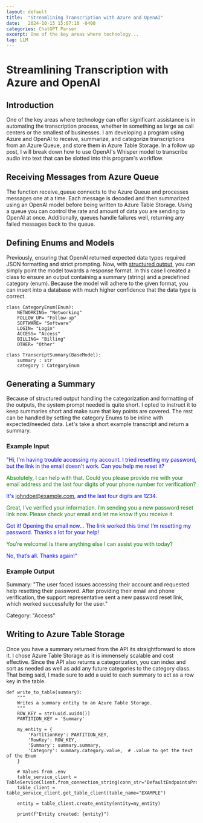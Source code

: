 ```yaml
---
layout: default
title:  "Streamlining Transcription with Azure and OpenAI"
date:   2024-10-15 15:07:10 -0400
categories: ChatGPT Parser
excerpt: One of the key areas where technology...
tag: LLM
---
```


# Streamlining Transcription with Azure and OpenAI
## Introduction
One of the key areas where technology can offer significant assistance is in automating the transcription process, whether in something as large as call centers or the smallest of businesses. I am developing a program using Azure and OpenAI to receive, summarize, and categorize transcriptions from an Azure Queue, and store them in Azure Table Storage. In a follow up post, I will break down how to use OpenAI's Whisper model to transcribe audio into text that can be slotted into this program's workflow.

## Receiving Messages from Azure Queue
The function receive_queue connects to the Azure Queue and processes messages one at a time. Each message is decoded and then summarized using an OpenAI model before being written to Azure Table Storage. Using a queue you can control the rate and amount of data you are sending to OpenAI at once. Additionally, queues handle failures well, returning any failed messages back to the queue.

## Defining Enums and Models
Previously, ensuring that OpenAI returned expected data types required JSON formatting and strict prompting. Now, with [structured output](https://platform.openai.com/docs/guides/structured-outputs/introduction), you can simply point the model towards a response format. In this case I created a class to ensure an output containing a summary (string) and a predefined category (enum). Because the model will adhere to the given format, you can insert into a database with much higher confidence that the data type is correct.

```
class CategoryEnum(Enum):
    NETWORKING= "Networking"
    FOLLOW_UP= "Follow-up"
    SOFTWARE= "Software"
    LOGIN= "Login"
    ACCESS= "Access"
    BILLING= "Billing"
    OTHER= "Other"

class TranscriptSummary(BaseModel):
    summary : str
    category : CategoryEnum
```

## Generating a Summary
Because of structured output handling the categorization and formatting of the outputs, the system prompt needed is quite short. I opted to instruct it to keep summaries short and make sure that key points are covered. The rest can be handled by setting the category Enums to be inline with expected/needed data. Let's take a short example transcript and return a summary.

### Example Input
<span style="color:blue">"Hi, I'm having trouble accessing my account. I tried resetting my password, but the link in the email doesn't work. Can you help me reset it?</span>

<span style="color:green">Absolutely, I can help with that. Could you please provide me with your email address and the last four digits of your phone number for verification?</span>

<span style="color:blue">It's johndoe@example.com, and the last four digits are 1234.</span>

<span style="color:green">Great, I’ve verified your information. I’m sending you a new password reset link now. Please check your email and let me know if you receive it.</span>

<span style="color:blue">Got it! Opening the email now... The link worked this time! I’m resetting my password. Thanks a lot for your help!</span>

<span style="color:green">You’re welcome! Is there anything else I can assist you with today?</span>

<span style="color:blue">No, that’s all. Thanks again!"</span>

### Example Output
Summary: "The user faced issues accessing their account and requested help resetting their password. After providing their email and phone verification, the support representative sent a new password reset link, which worked successfully for the user."

Category: "Access"


## Writing to Azure Table Storage
Once you have a summary returned from the API its straightforward to store it. I chose Azure Table Storage as it is immensely scalable and cost effective. Since the API also returns a categorization, you can index and sort as needed as well as add any future categories to the category class. That being said, I made sure to add a uuid to each summary to act as a row key in the table. 
```
def write_to_table(summary):
    """
    Writes a summary entity to an Azure Table Storage.
    """
    ROW_KEY = str(uuid.uuid4())
    PARTITION_KEY = 'Summary'

    my_entity = {
        'PartitionKey': PARTITION_KEY,
        'RowKey': ROW_KEY,
        'Summary': summary.summary,
        'Category': summary.category.value,  # .value to get the text of the Enum
    }

    # Values from .env
    table_service_client = TableServiceClient.from_connection_string(conn_str="DefaultEndpointsProtocol=https;AccountName=example;cAccountKey=examplekey==;EndpointSuffix=core.windows.net")
    table_client = table_service_client.get_table_client(table_name="EXAMPLE")

    entity = table_client.create_entity(entity=my_entity)

    print(f"Entity created: {entity}")
``` 